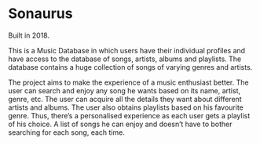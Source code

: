 # Sonaurus
Built in 2018.

This is a Music Database in which users have their individual profiles and have access to the database of songs, artists, albums and playlists. The database contains a huge collection of songs of varying genres and artists. 

The project aims to make the experience of a music enthusiast better. The user can search and enjoy any song he wants based on its name, artist, genre, etc. The user can acquire all the details they want about different artists and albums.
The user also obtains playlists based on his favourite genre. Thus, there’s a personalised experience as each user gets a playlist of his choice. A list of songs he can enjoy and doesn’t have to bother searching for each song, each time. 
